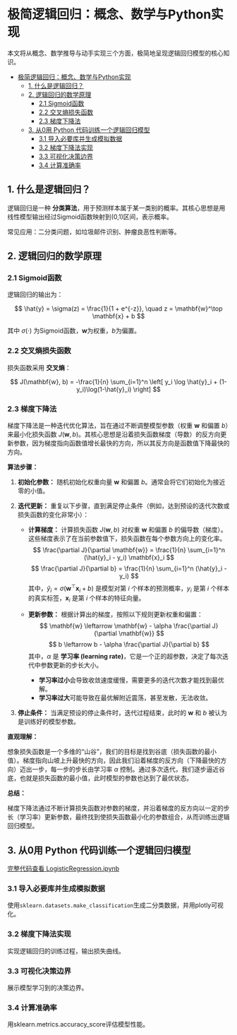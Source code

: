 # 极简逻辑回归：概念、数学与Python实现

本文将从概念、数学推导与动手实现三个方面，极简地呈现逻辑回归模型的核心知识。

- [极简逻辑回归：概念、数学与Python实现](#极简逻辑回归概念数学与python实现)
  - [1. 什么是逻辑回归？](#1-什么是逻辑回归)
  - [2. 逻辑回归的数学原理](#2-逻辑回归的数学原理)
    - [2.1 Sigmoid函数](#21-sigmoid函数)
    - [2.2 交叉熵损失函数](#22-交叉熵损失函数)
    - [2.3 梯度下降法](#23-梯度下降法)
  - [3. 从0用 Python 代码训练一个逻辑回归模型](#3-从0用-python-代码训练一个逻辑回归模型)
    - [3.1 导入必要库并生成模拟数据](#31-导入必要库并生成模拟数据)
    - [3.2 梯度下降法实现](#32-梯度下降法实现)
    - [3.3 可视化决策边界](#33-可视化决策边界)
    - [3.4 计算准确率](#34-计算准确率)

## 1. 什么是逻辑回归？

逻辑回归是一种 **分类算法**，用于预测样本属于某一类别的概率。其核心思想是用线性模型输出经过Sigmoid函数映射到(0,1)区间，表示概率。

常见应用：二分类问题，如垃圾邮件识别、肿瘤良恶性判断等。

## 2. 逻辑回归的数学原理

### 2.1 Sigmoid函数

逻辑回归的输出为：

$$
\hat{y} = \sigma(z) = \frac{1}{1 + e^{-z}}, \quad z = \mathbf{w}^\top \mathbf{x} + b
$$

其中 $\sigma(\cdot)$ 为Sigmoid函数，$\mathbf{w}$为权重，$b$为偏置。

### 2.2 交叉熵损失函数

损失函数采用 **交叉熵**：

$$
J(\mathbf{w}, b) = -\frac{1}{n} \sum_{i=1}^n \left[ y_i \log \hat{y}_i + (1-y_i)\log(1-\hat{y}_i) \right]
$$

### 2.3 梯度下降法

梯度下降法是一种迭代优化算法，旨在通过不断调整模型参数（权重 $\mathbf{w}$ 和偏置 $b$）来最小化损失函数 $J(\mathbf{w}, b)$。其核心思想是沿着损失函数梯度（导数）的反方向更新参数，因为梯度指向函数值增长最快的方向，所以其反方向是函数值下降最快的方向。

**算法步骤：**

1.  **初始化参数：** 随机初始化权重向量 $\mathbf{w}$ 和偏置 $b$。通常会将它们初始化为接近零的小值。

2.  **迭代更新：** 重复以下步骤，直到满足停止条件（例如，达到预设的迭代次数或损失函数的变化非常小）：
    * **计算梯度：** 计算损失函数 $J(\mathbf{w}, b)$ 对权重 $\mathbf{w}$ 和偏置 $b$ 的偏导数（梯度）。这些梯度表示了在当前参数值下，损失函数在每个参数方向上的变化率。
        $$
        \frac{\partial J}{\partial \mathbf{w}} = \frac{1}{n} \sum_{i=1}^n (\hat{y}_i - y_i) \mathbf{x}_i
        $$
        $$
        \frac{\partial J}{\partial b} = \frac{1}{n} \sum_{i=1}^n (\hat{y}_i - y_i)
        $$
        其中，$\hat{y}_i = \sigma(\mathbf{w}^\top \mathbf{x}_i + b)$ 是模型对第 $i$ 个样本的预测概率，$y_i$ 是第 $i$ 个样本的真实标签，$\mathbf{x}_i$ 是第 $i$ 个样本的特征向量。

    * **更新参数：** 根据计算出的梯度，按照以下规则更新权重和偏置：
        $$
        \mathbf{w} \leftarrow \mathbf{w} - \alpha \frac{\partial J}{\partial \mathbf{w}}
        $$
        $$
        b \leftarrow b - \alpha \frac{\partial J}{\partial b}
        $$
        其中，$\alpha$ 是 **学习率 (learning rate)**，它是一个正的超参数，决定了每次迭代中参数更新的步长大小。
        * **学习率过小**会导致收敛速度缓慢，需要更多的迭代次数才能找到最优解。
        * **学习率过大**可能导致在最优解附近震荡，甚至发散，无法收敛。

3.  **停止条件：** 当满足预设的停止条件时，迭代过程结束，此时的 $\mathbf{w}$ 和 $b$ 被认为是训练好的模型参数。

**直观理解：**

想象损失函数是一个多维的“山谷”，我们的目标是找到谷底（损失函数的最小值）。梯度指向山坡上升最快的方向，因此我们沿着梯度的反方向（下降最快的方向）迈出一步，每一步的步长由学习率 $\alpha$ 控制。通过多次迭代，我们逐步逼近谷底，也就是损失函数的最小值，此时模型的参数也达到了最优状态。

**总结：**

梯度下降法通过不断计算损失函数对参数的梯度，并沿着梯度的反方向以一定的步长（学习率）更新参数，最终找到使损失函数最小化的参数组合，从而训练出逻辑回归模型。

## 3. 从0用 Python 代码训练一个逻辑回归模型

[完整代码查看 LogisticRegression.ipynb](LogisticRegression.ipynb)


### 3.1 导入必要库并生成模拟数据

使用`sklearn.datasets.make_classification`生成二分类数据，并用plotly可视化。

### 3.2 梯度下降法实现

实现逻辑回归的训练过程，输出损失曲线。

### 3.3 可视化决策边界

展示模型学习到的决策边界。

### 3.4 计算准确率

用sklearn.metrics.accuracy_score评估模型性能。
